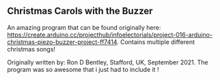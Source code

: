 Christmas Carols with the Buzzer
----------------------------------

An amazing program that can be found originally here: https://create.arduino.cc/projecthub/infoelectorials/project-016-arduino-christmas-piezo-buzzer-project-ff7414.
Contains multiple different christmas songs!

Originally written by: Ron D Bentley, Stafford, UK, September 2021. The program was so awesome that i just had to include it !
